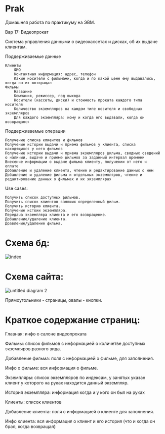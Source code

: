 # Prak
Домашняя работа по практикуму на ЭВМ. 

Вар 17: Видеопрокат

Система управления данными о видеокассетах и дисках, об их выдаче клиентам.

Поддерживаемые данные

    Клиенты
        ФИО
        Контактная информация: адрес, телефон
        Какие носители с фильмами, когда и по какой цене ему выдавались, когда он их возвращал
    Фильмы
        Название
        Компания, режиссер, год выхода
        Носители (кассеты, диски) и стоимость проката каждого типа носителя
        Количество экземпляров на каждом типе носителя и свободных экземпляров
        Для каждого экземпляра: кому и когда его выдавали, когда он возвращался

Поддерживаемые операции

    Получение списка клиентов и фильмов
    Получение истории выдачи и приема фильмов у клиента, списка находящихся у него фильмов
    Получение истории выдачи и приема экземпляров фильма, сводных сведений о наличии, выдаче и приеме фильмов за заданный интервал времени
    Внесение информации о выдаче фильма клиенту, получении от него и оплате
    Добавление и удаление клиента, чтение и редактирование данных о нем
    Добавление и удаление фильма и отдельных экземпляров, чтение и редактирование данных о фильмах и их экземплярах

Use cases: 

    Получить список доступных фильмов.
    Получить список клиентов взявших определенный фильм. 
    Получить историю клиента.
    Получение истоии экземпляра. 
    Передача экземпляра клиента и его возвращение. 
    Добавление/удаление клиента.
    Доавление/удаление фильма.  

# Схема бд:

![index](https://cloud.githubusercontent.com/assets/18196156/23093687/bf5d5e66-f603-11e6-8d12-3262148d7072.png)

# Схема сайта:

![untitled diagram 2](https://cloud.githubusercontent.com/assets/18196156/23220576/e27f7736-f93b-11e6-9dab-2aeeaa40c020.png)

Прямоугольники - страницы, овалы - кнопки.

# Краткое содержание страниц:

Главная: инфо о салоне видеопроката

Фильмы: список фильмов с информацией о количетве доступных экземляров разного вида.

Добавление фильма: поля с информацией о фильме, для заполнения.

Инфо о фильме: вся информация о фильме.

Экземпляры: список экземпляров по индексам, у занятых указан клиент у которого на руках находится данный экземпляр.

История экземпляра: информация когда и у кого он был на руках

Клиенты: список клиентов

Добавление клиента: поля с информацией о клиенте для заполнения.

Инфо клиента: вся информация о клиент и его история (что и когда он брал, когда возвращал)
    
    

